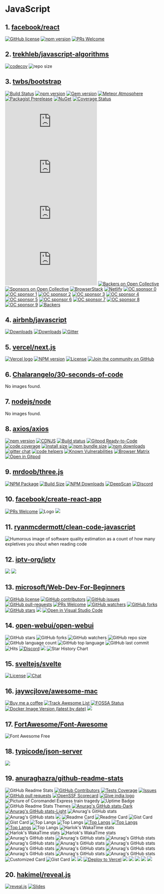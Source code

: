 <!-- 这是由脚本自动生成的文件，请勿直接修改此文件！ -->

# JavaScript

## 1. [facebook/react](https://github.com/facebook/react)

[![GitHub license](https://img.shields.io/badge/license-MIT-blue.svg)](https://github.com/facebook/react/blob/main/LICENSE)
[![npm version](https://img.shields.io/npm/v/react.svg?style=flat)](https://www.npmjs.com/package/react)
[![PRs Welcome](https://img.shields.io/badge/PRs-welcome-brightgreen.svg)](https://legacy.reactjs.org/docs/how-to-contribute.html#your-first-pull-request)

## 2. [trekhleb/javascript-algorithms](https://github.com/trekhleb/javascript-algorithms)

[![codecov](https://codecov.io/gh/trekhleb/javascript-algorithms/branch/master/graph/badge.svg)](https://codecov.io/gh/trekhleb/javascript-algorithms)
![repo size](https://img.shields.io/github/repo-size/trekhleb/javascript-algorithms.svg)

## 3. [twbs/bootstrap](https://github.com/twbs/bootstrap)

[![Build Status](https://img.shields.io/github/actions/workflow/status/twbs/bootstrap/js.yml?branch=main&#38;label=JS%20Tests&#38;logo=github)](https://github.com/twbs/bootstrap/actions/workflows/js.yml?query=workflow%3AJS+branch%3Amain)
[![npm version](https://img.shields.io/npm/v/bootstrap?logo=npm&#38;logoColor=fff)](https://www.npmjs.com/package/bootstrap)
[![Gem version](https://img.shields.io/gem/v/bootstrap?logo=rubygems&#38;logoColor=fff)](https://rubygems.org/gems/bootstrap)
[![Meteor Atmosphere](https://img.shields.io/badge/meteor-twbs%3Abootstrap-blue?logo=meteor&#38;logoColor=fff)](https://atmospherejs.com/twbs/bootstrap)
[![Packagist Prerelease](https://img.shields.io/packagist/vpre/twbs/bootstrap?logo=packagist&#38;logoColor=fff)](https://packagist.org/packages/twbs/bootstrap)
[![NuGet](https://img.shields.io/nuget/vpre/bootstrap?logo=nuget&#38;logoColor=fff)](https://www.nuget.org/packages/bootstrap/absoluteLatest)
[![Coverage Status](https://img.shields.io/coveralls/github/twbs/bootstrap/main?logo=coveralls&#38;logoColor=fff)](https://coveralls.io/github/twbs/bootstrap?branch=main)
[![CSS gzip size](https://img.badgesize.io/twbs/bootstrap/main/dist/css/bootstrap.min.css?compression=gzip&#38;label=CSS%20gzip%20size)](https://github.com/twbs/bootstrap/blob/main/dist/css/bootstrap.min.css)
[![CSS Brotli size](https://img.badgesize.io/twbs/bootstrap/main/dist/css/bootstrap.min.css?compression=brotli&#38;label=CSS%20Brotli%20size)](https://github.com/twbs/bootstrap/blob/main/dist/css/bootstrap.min.css)
[![JS gzip size](https://img.badgesize.io/twbs/bootstrap/main/dist/js/bootstrap.min.js?compression=gzip&#38;label=JS%20gzip%20size)](https://github.com/twbs/bootstrap/blob/main/dist/js/bootstrap.min.js)
[![JS Brotli size](https://img.badgesize.io/twbs/bootstrap/main/dist/js/bootstrap.min.js?compression=brotli&#38;label=JS%20Brotli%20size)](https://github.com/twbs/bootstrap/blob/main/dist/js/bootstrap.min.js)
[![Backers on Open Collective](https://img.shields.io/opencollective/backers/bootstrap?logo=opencollective&#38;logoColor=fff)](#backers)
[![Sponsors on Open Collective](https://img.shields.io/opencollective/sponsors/bootstrap?logo=opencollective&#38;logoColor=fff)](#sponsors)
[![BrowserStack](https://live.browserstack.com/images/opensource/browserstack-logo.svg)](https://www.browserstack.com/)
[![Netlify](https://www.netlify.com/v3/img/components/full-logo-light.svg)](https://www.netlify.com/)
[![OC sponsor 0](https://opencollective.com/bootstrap/sponsor/0/avatar.svg)](https://opencollective.com/bootstrap/sponsor/0/website)
[![OC sponsor 1](https://opencollective.com/bootstrap/sponsor/1/avatar.svg)](https://opencollective.com/bootstrap/sponsor/1/website)
[![OC sponsor 2](https://opencollective.com/bootstrap/sponsor/2/avatar.svg)](https://opencollective.com/bootstrap/sponsor/2/website)
[![OC sponsor 3](https://opencollective.com/bootstrap/sponsor/3/avatar.svg)](https://opencollective.com/bootstrap/sponsor/3/website)
[![OC sponsor 4](https://opencollective.com/bootstrap/sponsor/4/avatar.svg)](https://opencollective.com/bootstrap/sponsor/4/website)
[![OC sponsor 5](https://opencollective.com/bootstrap/sponsor/5/avatar.svg)](https://opencollective.com/bootstrap/sponsor/5/website)
[![OC sponsor 6](https://opencollective.com/bootstrap/sponsor/6/avatar.svg)](https://opencollective.com/bootstrap/sponsor/6/website)
[![OC sponsor 7](https://opencollective.com/bootstrap/sponsor/7/avatar.svg)](https://opencollective.com/bootstrap/sponsor/7/website)
[![OC sponsor 8](https://opencollective.com/bootstrap/sponsor/8/avatar.svg)](https://opencollective.com/bootstrap/sponsor/8/website)
[![OC sponsor 9](https://opencollective.com/bootstrap/sponsor/9/avatar.svg)](https://opencollective.com/bootstrap/sponsor/9/website)
[![Backers](https://opencollective.com/bootstrap/backers.svg?width=890)](https://opencollective.com/bootstrap#backers)

## 4. [airbnb/javascript](https://github.com/airbnb/javascript)

[![Downloads](https://img.shields.io/npm/dm/eslint-config-airbnb.svg)](https://www.npmjs.com/package/eslint-config-airbnb)
[![Downloads](https://img.shields.io/npm/dm/eslint-config-airbnb-base.svg)](https://www.npmjs.com/package/eslint-config-airbnb-base)
[![Gitter](https://badges.gitter.im/Join%20Chat.svg)](https://gitter.im/airbnb/javascript?utm_source=badge&#38;utm_medium=badge&#38;utm_campaign=pr-badge)

## 5. [vercel/next.js](https://github.com/vercel/next.js)

[![Vercel logo](https://img.shields.io/badge/MADE%20BY%20Vercel-000000.svg?style=for-the-badge&#38;logo=Vercel&#38;labelColor=000)](https://vercel.com)
[![NPM version](https://img.shields.io/npm/v/next.svg?style=for-the-badge&#38;labelColor=000000)](https://www.npmjs.com/package/next)
[![License](https://img.shields.io/npm/l/next.svg?style=for-the-badge&#38;labelColor=000000)](https://github.com/vercel/next.js/blob/canary/license.md)
[![Join the community on GitHub](https://img.shields.io/badge/Join%20the%20community-blueviolet.svg?style=for-the-badge&#38;logo=Next.js&#38;labelColor=000000&#38;logoWidth=20)](https://github.com/vercel/next.js/discussions)

## 6. [Chalarangelo/30-seconds-of-code](https://github.com/Chalarangelo/30-seconds-of-code)

No images found.

## 7. [nodejs/node](https://github.com/nodejs/node)

No images found.

## 8. [axios/axios](https://github.com/axios/axios)

[![npm version](https://img.shields.io/npm/v/axios.svg?style=flat-square)](https://www.npmjs.org/package/axios)
[![CDNJS](https://img.shields.io/cdnjs/v/axios.svg?style=flat-square)](https://cdnjs.com/libraries/axios)
[![Build status](https://img.shields.io/github/actions/workflow/status/axios/axios/ci.yml?branch=v1.x&#38;label=CI&#38;logo=github&#38;style=flat-square)](https://github.com/axios/axios/actions/workflows/ci.yml)
[![Gitpod Ready-to-Code](https://img.shields.io/badge/Gitpod-Ready--to--Code-blue?logo=gitpod&#38;style=flat-square)](https://gitpod.io/#https://github.com/axios/axios)
[![code coverage](https://img.shields.io/coveralls/mzabriskie/axios.svg?style=flat-square)](https://coveralls.io/r/mzabriskie/axios)
[![install size](https://img.shields.io/badge/dynamic/json?url=https://packagephobia.com/v2/api.json?p=axios&#38;query=$.install.pretty&#38;label=install%20size&#38;style=flat-square)](https://packagephobia.now.sh/result?p=axios)
[![npm bundle size](https://img.shields.io/bundlephobia/minzip/axios?style=flat-square)](https://bundlephobia.com/package/axios@latest)
[![npm downloads](https://img.shields.io/npm/dm/axios.svg?style=flat-square)](https://npm-stat.com/charts.html?package=axios)
[![gitter chat](https://img.shields.io/gitter/room/mzabriskie/axios.svg?style=flat-square)](https://gitter.im/mzabriskie/axios)
[![code helpers](https://www.codetriage.com/axios/axios/badges/users.svg)](https://www.codetriage.com/axios/axios)
[![Known Vulnerabilities](https://snyk.io/test/npm/axios/badge.svg)](https://snyk.io/test/npm/axios)
[![Browser Matrix](https://saucelabs.com/open_sauce/build_matrix/axios.svg)](https://saucelabs.com/u/axios)
[![Open in Gitpod](https://gitpod.io/button/open-in-gitpod.svg)](https://gitpod.io/#https://github.com/axios/axios/blob/main/examples/server.js)

## 9. [mrdoob/three.js](https://github.com/mrdoob/three.js)

[![NPM Package](https://img.shields.io/npm/v/three)](https://www.npmjs.com/package/three)
[![Build Size](https://badgen.net/bundlephobia/minzip/three)](https://bundlephobia.com/result?p=three)
[![NPM Downloads](https://img.shields.io/npm/dw/three)](https://www.npmtrends.com/three)
[![DeepScan](https://deepscan.io/api/teams/16600/projects/19901/branches/525701/badge/grade.svg)](https://deepscan.io/dashboard#view=project&#38;tid=16600&#38;pid=19901&#38;bid=525701)
[![Discord](https://img.shields.io/discord/685241246557667386)](https://discord.gg/56GBJwAnUS)

## 10. [facebook/create-react-app](https://github.com/facebook/create-react-app)

[![PRs Welcome](https://img.shields.io/badge/PRs-welcome-green.svg)](https://github.com/facebook/create-react-app/blob/main/CONTRIBUTING.md)
![Logo](https://create-react-app.dev/img/logo.svg)
[![](https://opencollective.com/create-react-app/contributors.svg?width=890&#38;button=false)](https://github.com/facebook/create-react-app/graphs/contributors)

## 11. [ryanmcdermott/clean-code-javascript](https://github.com/ryanmcdermott/clean-code-javascript)

![Humorous image of software quality estimation as a count of how many expletives
you shout when reading code](https://www.osnews.com/images/comics/wtfm.jpg)

## 12. [iptv-org/iptv](https://github.com/iptv-org/iptv)

[![](https://opencollective.com/iptv-org/backers.svg?width=890)](https://opencollective.com/iptv-org)
[![](https://opencollective.com/iptv-org/contributors.svg?width=890)](https://github.com/iptv-org/iptv/graphs/contributors)

## 13. [microsoft/Web-Dev-For-Beginners](https://github.com/microsoft/Web-Dev-For-Beginners)

[![GitHub license](https://img.shields.io/github/license/microsoft/Web-Dev-For-Beginners.svg)](https://github.com/microsoft/Web-Dev-For-Beginners/blob/master/LICENSE)
[![GitHub contributors](https://img.shields.io/github/contributors/microsoft/Web-Dev-For-Beginners.svg)](https://GitHub.com/microsoft/Web-Dev-For-Beginners/graphs/contributors/)
[![GitHub issues](https://img.shields.io/github/issues/microsoft/Web-Dev-For-Beginners.svg)](https://GitHub.com/microsoft/Web-Dev-For-Beginners/issues/)
[![GitHub pull-requests](https://img.shields.io/github/issues-pr/microsoft/Web-Dev-For-Beginners.svg)](https://GitHub.com/microsoft/Web-Dev-For-Beginners/pulls/)
[![PRs Welcome](https://img.shields.io/badge/PRs-welcome-brightgreen.svg?style=flat-square)](http://makeapullrequest.com)
[![GitHub watchers](https://img.shields.io/github/watchers/microsoft/Web-Dev-For-Beginners.svg?style=social&#38;label=Watch&#38;maxAge=2592000)](https://GitHub.com/microsoft/Web-Dev-For-Beginners/watchers/)
[![GitHub forks](https://img.shields.io/github/forks/microsoft/Web-Dev-For-Beginners.svg?style=social&#38;label=Fork&#38;maxAge=2592000)](https://GitHub.com/microsoft/Web-Dev-For-Beginners/network/)
[![GitHub stars](https://img.shields.io/github/stars/microsoft/Web-Dev-For-Beginners.svg?style=social&#38;label=Star&#38;maxAge=2592000)](https://GitHub.com/microsoft/Web-Dev-For-Beginners/stargazers/)
[![](https://dcbadge.vercel.app/api/server/ByRwuEEgH4)](https://discord.gg/zxKYvhSnVp?WT.mc_id=academic-000002-leestott)
[![Open in Visual Studio Code](https://img.shields.io/static/v1?logo=visualstudiocode&#38;label=&#38;message=Open%20in%20Visual%20Studio%20Code&#38;labelColor=2c2c32&#38;color=007acc&#38;logoColor=007acc)](https://open.vscode.dev/microsoft/Web-Dev-For-Beginners)

## 14. [open-webui/open-webui](https://github.com/open-webui/open-webui)

![GitHub stars](https://img.shields.io/github/stars/open-webui/open-webui?style=social)
![GitHub forks](https://img.shields.io/github/forks/open-webui/open-webui?style=social)
![GitHub watchers](https://img.shields.io/github/watchers/open-webui/open-webui?style=social)
![GitHub repo size](https://img.shields.io/github/repo-size/open-webui/open-webui)
![GitHub language count](https://img.shields.io/github/languages/count/open-webui/open-webui)
![GitHub top language](https://img.shields.io/github/languages/top/open-webui/open-webui)
![GitHub last commit](https://img.shields.io/github/last-commit/open-webui/open-webui?color=red)
![Hits](https://hits.seeyoufarm.com/api/count/incr/badge.svg?url=https%3A%2F%2Fgithub.com%2Follama-webui%2Follama-wbui&#38;count_bg=%2379C83D&#38;title_bg=%23555555&#38;icon=&#38;icon_color=%23E7E7E7&#38;title=hits&#38;edge_flat=false)
[![Discord](https://img.shields.io/badge/Discord-Open_WebUI-blue?logo=discord&#38;logoColor=white)](https://discord.gg/5rJgQTnV4s)
[![](https://img.shields.io/static/v1?label=Sponsor&#38;message=%E2%9D%A4&#38;logo=GitHub&#38;color=%23fe8e86)](https://github.com/sponsors/tjbck)
![Star History Chart](https://api.star-history.com/svg?repos=open-webui/open-webui&#38;type=Date)

## 15. [sveltejs/svelte](https://github.com/sveltejs/svelte)

[![License](https://img.shields.io/npm/l/svelte.svg)](LICENSE.md)
[![Chat](https://img.shields.io/discord/457912077277855764?label=chat&#38;logo=discord)](https://svelte.dev/chat)

## 16. [jaywcjlove/awesome-mac](https://github.com/jaywcjlove/awesome-mac)

[![Buy me a coffee](https://img.shields.io/badge/Buy%20me%20a%20coffee-048754?logo=buymeacoffee)](https://jaywcjlove.github.io/#/sponsor)
[![Track Awesome List](https://www.trackawesomelist.com/badge.svg)](https://www.trackawesomelist.com/jaywcjlove/awesome-mac/)
[![FOSSA Status](https://app.fossa.io/api/projects/git%2Bgithub.com%2Fjaywcjlove%2Fawesome-mac.svg?type=shield)](https://app.fossa.io/projects/git%2Bgithub.com%2Fjaywcjlove%2Fawesome-mac?ref=badge_shield)
[![Docker Image Version (latest by date)](https://img.shields.io/docker/v/wcjiang/awesome-mac?logo=docker)](https://hub.docker.com/r/wcjiang/awesome-mac)
[![](https://opencollective.com/awesome-mac/contributors.svg?width=890)](https://github.com/jaywcjlove/awesome-mac/graphs/contributors)

## 17. [FortAwesome/Font-Awesome](https://github.com/FortAwesome/Font-Awesome)

![Font Awesome Free](https://img.fortawesome.com/349cfdf6/fa-free-logo.svg)

## 18. [typicode/json-server](https://github.com/typicode/json-server)

[![](https://jsonplaceholder.typicode.com/mockend.svg)](https://mockend.com/)

## 19. [anuraghazra/github-readme-stats](https://github.com/anuraghazra/github-readme-stats)

![GitHub Readme Stats](https://res.cloudinary.com/anuraghazra/image/upload/v1594908242/logo_ccswme.svg)
[![GitHub Contributors](https://img.shields.io/github/contributors/anuraghazra/github-readme-stats)](https://github.com/anuraghazra/github-readme-stats/graphs/contributors)
[![Tests Coverage](https://codecov.io/gh/anuraghazra/github-readme-stats/branch/master/graph/badge.svg)](https://codecov.io/gh/anuraghazra/github-readme-stats)
[![Issues](https://img.shields.io/github/issues/anuraghazra/github-readme-stats?color=0088ff)](https://github.com/anuraghazra/github-readme-stats/issues)
[![GitHub pull requests](https://img.shields.io/github/issues-pr/anuraghazra/github-readme-stats?color=0088ff)](https://github.com/anuraghazra/github-readme-stats/pulls)
[![OpenSSF Scorecard](https://api.securityscorecards.dev/projects/github.com/anuraghazra/github-readme-stats/badge)](https://securityscorecards.dev/viewer/?uri=github.com/anuraghazra/github-readme-stats)
[![Give india logo](https://cfstatic.give.do/logo.png)](https://indiafightscorona.giveindia.org)
![Picture of Coromandel Express train tragedy](https://cfstatic.give.do/910ede2a-7892-43fe-8c8a-dea45e96d950.webp)
![Uptime Badge](https://img.shields.io/endpoint?url=https%3A%2F%2Fgithub-readme-stats-git-monitoring-github-readme-stats-team.vercel.app%2Fapi%2Fstatus%2Fup%3Ftype%3Dshields)
![GitHub Readme Stats Themes](https://res.cloudinary.com/anuraghazra/image/upload/v1595174536/grs-themes_l4ynja.png)
[![Anurag&#39;s GitHub stats-Dark](https://github-readme-stats.vercel.app/api?username=anuraghazra&#38;show_icons=true&#38;theme=dark#gh-dark-mode-only)](https://github.com/anuraghazra/github-readme-stats#responsive-card-theme#gh-dark-mode-only)
[![Anurag&#39;s GitHub stats-Light](https://github-readme-stats.vercel.app/api?username=anuraghazra&#38;show_icons=true&#38;theme=default#gh-light-mode-only)](https://github.com/anuraghazra/github-readme-stats#responsive-card-theme#gh-light-mode-only)
![Anurag&#39;s GitHub stats](https://github-readme-stats.vercel.app/api?username=anuraghazra&#38;show_icons=true&#38;theme=transparent)
![Anurag&#39;s GitHub stats](https://github-readme-stats.vercel.app/api?username=anuraghazra&#38;show_icons=true&#38;bg_color=00000000)
![](https://github-readme-stats.vercel.app/api?username=anuraghazra&#38;show_icons=true)
![Readme Card](https://github-readme-stats.vercel.app/api/pin/?username=anuraghazra&#38;repo=github-readme-stats)
![Readme Card](https://github-readme-stats.vercel.app/api/pin/?username=anuraghazra&#38;repo=github-readme-stats&#38;show_owner=true)
![Gist Card](https://github-readme-stats.vercel.app/api/gist?id=bbfce31e0217a3689c8d961a356cb10d)
![Gist Card](https://github-readme-stats.vercel.app/api/gist?id=bbfce31e0217a3689c8d961a356cb10d&#38;show_owner=true)
![Top Langs](https://github-readme-stats.vercel.app/api/top-langs/?username=anuraghazra)
![Top Langs](https://github-readme-stats.vercel.app/api/top-langs/?username=anuraghazra&#38;layout=compact)
[![Top Langs](https://github-readme-stats.vercel.app/api/top-langs/?username=anuraghazra&#38;layout=donut)](https://github.com/anuraghazra/github-readme-stats)
[![Top Langs](https://github-readme-stats.vercel.app/api/top-langs/?username=anuraghazra&#38;layout=donut-vertical)](https://github.com/anuraghazra/github-readme-stats)
[![Top Langs](https://github-readme-stats.vercel.app/api/top-langs/?username=anuraghazra&#38;layout=pie)](https://github.com/anuraghazra/github-readme-stats)
![Top Langs](https://github-readme-stats.vercel.app/api/top-langs/?username=anuraghazra&#38;hide_progress=true)
![Harlok&#39;s WakaTime stats](https://github-readme-stats.vercel.app/api/wakatime?username=ffflabs)
![Harlok&#39;s WakaTime stats](https://github-readme-stats.vercel.app/api/wakatime?username=ffflabs&#38;hide_progress=true)
![Harlok&#39;s WakaTime stats](https://github-readme-stats.vercel.app/api/wakatime?username=ffflabs&#38;layout=compact)
![Anurag&#39;s GitHub stats](https://github-readme-stats.vercel.app/api?username=anuraghazra)
![Anurag&#39;s GitHub stats](https://github-readme-stats.vercel.app/api?username=anuraghazra&#38;hide=contribs,issues)
![Anurag&#39;s GitHub stats](https://github-readme-stats.vercel.app/api?username=anuraghazra&#38;show_icons=true&#38;show=reviews,discussions_started,discussions_answered,prs_merged,prs_merged_percentage)
![Anurag&#39;s GitHub stats](https://github-readme-stats.vercel.app/api?username=anuraghazra&#38;hide=issues&#38;show_icons=true)
![Anurag&#39;s GitHub stats](https://github-readme-stats.vercel.app/api?username=anuraghazra&#38;rank_icon=github)
![Anurag&#39;s GitHub stats](https://github-readme-stats.vercel.app/api?username=anuraghazra&#38;rank_icon=percentile)
![Anurag&#39;s GitHub stats](https://github-readme-stats.vercel.app/api?username=anuraghazra&#38;border_color=2e4058)
![Anurag&#39;s GitHub stats](https://github-readme-stats.vercel.app/api?username=anuraghazra&#38;include_all_commits=true)
![Anurag&#39;s GitHub stats](https://github-readme-stats.vercel.app/api?username=anuraghazra&#38;show_icons=true&#38;theme=radical)
![Anurag&#39;s GitHub stats](https://github-readme-stats.vercel.app/api?username=anuraghazra&#38;bg_color=30,e96443,904e95&#38;title_color=fff&#38;text_color=fff)
![Anurag&#39;s GitHub stats](https://github-readme-stats.vercel.app/api/?username=anuraghazra&#38;show_icons=true&#38;title_color=fff&#38;icon_color=79ff97&#38;text_color=9f9f9f&#38;bg_color=151515)
![Anurag&#39;s GitHub stats](https://github-readme-stats.vercel.app/api/?username=anuraghazra&#38;locale=es)
![Customized Card](https://github-readme-stats.vercel.app/api/pin?username=anuraghazra&#38;repo=github-readme-stats&#38;title_color=fff&#38;icon_color=f9f9f9&#38;text_color=9f9f9f&#38;bg_color=151515)
![Gist Card](https://github-readme-stats.vercel.app/api/gist?id=bbfce31e0217a3689c8d961a356cb10d&#38;theme=calm)
[![](https://github-readme-stats.vercel.app/api/top-langs?username=anuraghazra&#38;layout=compact&#38;langs_count=8&#38;card_width=320)](https://github.com/anuraghazra/convoychat)
[![](https://github-readme-stats.vercel.app/api/pin/?username=anuraghazra&#38;repo=convoychat)](https://github.com/anuraghazra/convoychat)
[![Deploy to Vercel](https://vercel.com/button)](https://vercel.com/import/project?template=https://github.com/anuraghazra/github-readme-stats)
![](https://files.catbox.moe/pcxk33.png)
![](https://files.catbox.moe/b9oxey.png)
![](https://files.catbox.moe/3n76fh.png)
![](https://files.catbox.moe/mg5p04.png)
![](https://files.catbox.moe/0yclio.png)

## 20. [hakimel/reveal.js](https://github.com/hakimel/reveal.js)

[![reveal.js](https://hakim-static.s3.amazonaws.com/reveal-js/logo/v1/reveal-black-text-sticker.png)](https://revealjs.com)
[![Slides](https://s3.amazonaws.com/static.slid.es/images/slides-github-banner-320x40.png?1)](https://slides.com/)

